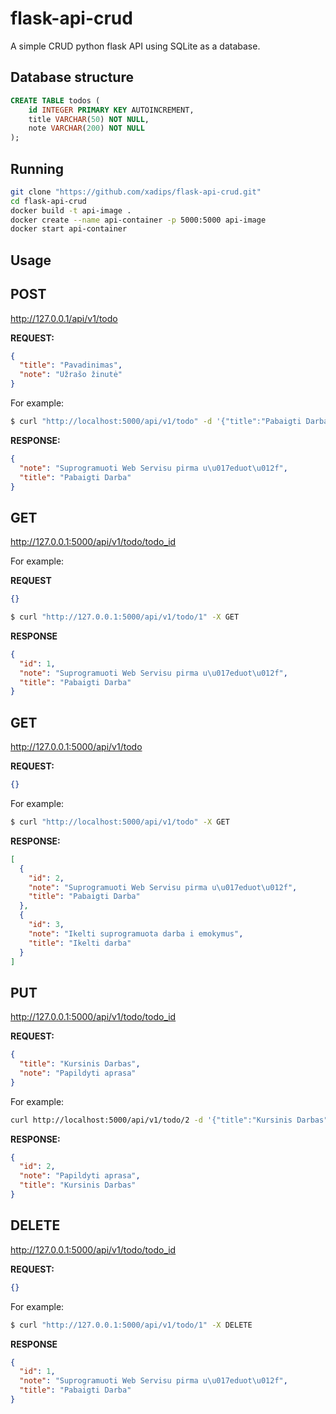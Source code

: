 # flask-api-crud

A simple CRUD python flask API using SQLite as a database.

## Database structure

```sql
CREATE TABLE todos (
    id INTEGER PRIMARY KEY AUTOINCREMENT,
    title VARCHAR(50) NOT NULL,
    note VARCHAR(200) NOT NULL
);
```

## Running

```bash
git clone "https://github.com/xadips/flask-api-crud.git"
cd flask-api-crud
docker build -t api-image .
docker create --name api-container -p 5000:5000 api-image
docker start api-container
```

## Usage

## POST

http://127.0.0.1/api/v1/todo

**REQUEST:**

```json
{
  "title": "Pavadinimas",
  "note": "Užrašo žinutė"
}
```

For example:

```bash
$ curl "http://localhost:5000/api/v1/todo" -d '{"title":"Pabaigti Darba", "note":"Suprogramuoti Web Servisu pirma užduotį"}' -H "Content-Type: application/json" -X POST
```

**RESPONSE:**

```json
{
  "note": "Suprogramuoti Web Servisu pirma u\u017eduot\u012f",
  "title": "Pabaigti Darba"
}
```

## GET

http://127.0.0.1:5000/api/v1/todo/todo_id

For example:

**REQUEST**

```json
{}
```

```bash
$ curl "http://127.0.0.1:5000/api/v1/todo/1" -X GET
```

**RESPONSE**

```json
{
  "id": 1,
  "note": "Suprogramuoti Web Servisu pirma u\u017eduot\u012f",
  "title": "Pabaigti Darba"
}
```

## GET

http://127.0.0.1:5000/api/v1/todo

**REQUEST:**

```json
{}
```

For example:

```bash
$ curl "http://localhost:5000/api/v1/todo" -X GET
```

**RESPONSE:**

```json
[
  {
    "id": 2,
    "note": "Suprogramuoti Web Servisu pirma u\u017eduot\u012f",
    "title": "Pabaigti Darba"
  },
  {
    "id": 3,
    "note": "Ikelti suprogramuota darba i emokymus",
    "title": "Ikelti darba"
  }
]
```

## PUT

http://127.0.0.1:5000/api/v1/todo/todo_id

**REQUEST:**

```json
{
  "title": "Kursinis Darbas",
  "note": "Papildyti aprasa"
}
```

For example:

```bash
curl http://localhost:5000/api/v1/todo/2 -d '{"title":"Kursinis Darbas", "note":"Papildyti aprasa"}' -H "Content-Type: application/json" -X PUT
```

**RESPONSE:**

```json
{
  "id": 2,
  "note": "Papildyti aprasa",
  "title": "Kursinis Darbas"
}
```

## DELETE

http://127.0.0.1:5000/api/v1/todo/todo_id

**REQUEST:**

```json
{}
```

For example:

```bash
$ curl "http://127.0.0.1:5000/api/v1/todo/1" -X DELETE
```

**RESPONSE**

```json
{
  "id": 1,
  "note": "Suprogramuoti Web Servisu pirma u\u017eduot\u012f",
  "title": "Pabaigti Darba"
}
```
